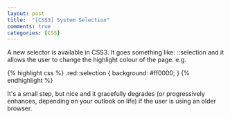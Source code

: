 ```yaml
---
layout: post
title:  "[CSS3] System Selection"
comments: true
categories: [CSS]
---
```


A new selector is available in CSS3. It goes something like:
::selection and it allows the user to change the highlight colour of the page. e.g.

{% highlight css %}
.red::selection {
	background: #ff0000;
}
{% endhighlight %}

It's a small step, but nice and it gracefully degrades (or progressively enhances, depending on your outlook on life) if the user is using an older browser.
